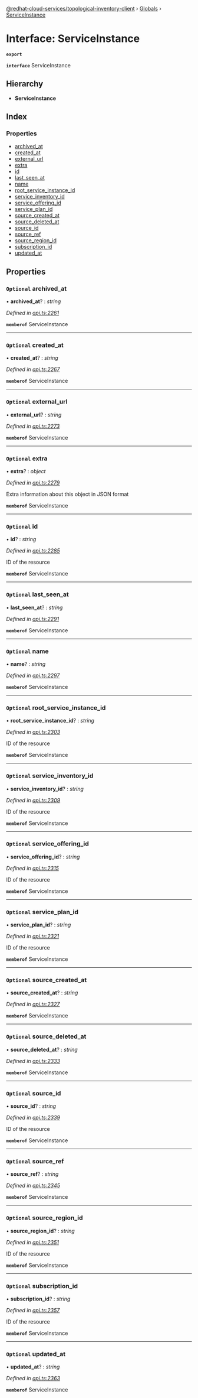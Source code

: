 [@redhat-cloud-services/topological-inventory-client](../README.md) › [Globals](../globals.md) › [ServiceInstance](serviceinstance.md)

# Interface: ServiceInstance

**`export`** 

**`interface`** ServiceInstance

## Hierarchy

* **ServiceInstance**

## Index

### Properties

* [archived_at](serviceinstance.md#optional-archived_at)
* [created_at](serviceinstance.md#optional-created_at)
* [external_url](serviceinstance.md#optional-external_url)
* [extra](serviceinstance.md#optional-extra)
* [id](serviceinstance.md#optional-id)
* [last_seen_at](serviceinstance.md#optional-last_seen_at)
* [name](serviceinstance.md#optional-name)
* [root_service_instance_id](serviceinstance.md#optional-root_service_instance_id)
* [service_inventory_id](serviceinstance.md#optional-service_inventory_id)
* [service_offering_id](serviceinstance.md#optional-service_offering_id)
* [service_plan_id](serviceinstance.md#optional-service_plan_id)
* [source_created_at](serviceinstance.md#optional-source_created_at)
* [source_deleted_at](serviceinstance.md#optional-source_deleted_at)
* [source_id](serviceinstance.md#optional-source_id)
* [source_ref](serviceinstance.md#optional-source_ref)
* [source_region_id](serviceinstance.md#optional-source_region_id)
* [subscription_id](serviceinstance.md#optional-subscription_id)
* [updated_at](serviceinstance.md#optional-updated_at)

## Properties

### `Optional` archived_at

• **archived_at**? : *string*

*Defined in [api.ts:2261](https://github.com/RedHatInsights/javascript-clients.gi/blob/master/packages/topological-inventory/api.ts#L2261)*

**`memberof`** ServiceInstance

___

### `Optional` created_at

• **created_at**? : *string*

*Defined in [api.ts:2267](https://github.com/RedHatInsights/javascript-clients.gi/blob/master/packages/topological-inventory/api.ts#L2267)*

**`memberof`** ServiceInstance

___

### `Optional` external_url

• **external_url**? : *string*

*Defined in [api.ts:2273](https://github.com/RedHatInsights/javascript-clients.gi/blob/master/packages/topological-inventory/api.ts#L2273)*

**`memberof`** ServiceInstance

___

### `Optional` extra

• **extra**? : *object*

*Defined in [api.ts:2279](https://github.com/RedHatInsights/javascript-clients.gi/blob/master/packages/topological-inventory/api.ts#L2279)*

Extra information about this object in JSON format

**`memberof`** ServiceInstance

___

### `Optional` id

• **id**? : *string*

*Defined in [api.ts:2285](https://github.com/RedHatInsights/javascript-clients.gi/blob/master/packages/topological-inventory/api.ts#L2285)*

ID of the resource

**`memberof`** ServiceInstance

___

### `Optional` last_seen_at

• **last_seen_at**? : *string*

*Defined in [api.ts:2291](https://github.com/RedHatInsights/javascript-clients.gi/blob/master/packages/topological-inventory/api.ts#L2291)*

**`memberof`** ServiceInstance

___

### `Optional` name

• **name**? : *string*

*Defined in [api.ts:2297](https://github.com/RedHatInsights/javascript-clients.gi/blob/master/packages/topological-inventory/api.ts#L2297)*

**`memberof`** ServiceInstance

___

### `Optional` root_service_instance_id

• **root_service_instance_id**? : *string*

*Defined in [api.ts:2303](https://github.com/RedHatInsights/javascript-clients.gi/blob/master/packages/topological-inventory/api.ts#L2303)*

ID of the resource

**`memberof`** ServiceInstance

___

### `Optional` service_inventory_id

• **service_inventory_id**? : *string*

*Defined in [api.ts:2309](https://github.com/RedHatInsights/javascript-clients.gi/blob/master/packages/topological-inventory/api.ts#L2309)*

ID of the resource

**`memberof`** ServiceInstance

___

### `Optional` service_offering_id

• **service_offering_id**? : *string*

*Defined in [api.ts:2315](https://github.com/RedHatInsights/javascript-clients.gi/blob/master/packages/topological-inventory/api.ts#L2315)*

ID of the resource

**`memberof`** ServiceInstance

___

### `Optional` service_plan_id

• **service_plan_id**? : *string*

*Defined in [api.ts:2321](https://github.com/RedHatInsights/javascript-clients.gi/blob/master/packages/topological-inventory/api.ts#L2321)*

ID of the resource

**`memberof`** ServiceInstance

___

### `Optional` source_created_at

• **source_created_at**? : *string*

*Defined in [api.ts:2327](https://github.com/RedHatInsights/javascript-clients.gi/blob/master/packages/topological-inventory/api.ts#L2327)*

**`memberof`** ServiceInstance

___

### `Optional` source_deleted_at

• **source_deleted_at**? : *string*

*Defined in [api.ts:2333](https://github.com/RedHatInsights/javascript-clients.gi/blob/master/packages/topological-inventory/api.ts#L2333)*

**`memberof`** ServiceInstance

___

### `Optional` source_id

• **source_id**? : *string*

*Defined in [api.ts:2339](https://github.com/RedHatInsights/javascript-clients.gi/blob/master/packages/topological-inventory/api.ts#L2339)*

ID of the resource

**`memberof`** ServiceInstance

___

### `Optional` source_ref

• **source_ref**? : *string*

*Defined in [api.ts:2345](https://github.com/RedHatInsights/javascript-clients.gi/blob/master/packages/topological-inventory/api.ts#L2345)*

**`memberof`** ServiceInstance

___

### `Optional` source_region_id

• **source_region_id**? : *string*

*Defined in [api.ts:2351](https://github.com/RedHatInsights/javascript-clients.gi/blob/master/packages/topological-inventory/api.ts#L2351)*

ID of the resource

**`memberof`** ServiceInstance

___

### `Optional` subscription_id

• **subscription_id**? : *string*

*Defined in [api.ts:2357](https://github.com/RedHatInsights/javascript-clients.gi/blob/master/packages/topological-inventory/api.ts#L2357)*

ID of the resource

**`memberof`** ServiceInstance

___

### `Optional` updated_at

• **updated_at**? : *string*

*Defined in [api.ts:2363](https://github.com/RedHatInsights/javascript-clients.gi/blob/master/packages/topological-inventory/api.ts#L2363)*

**`memberof`** ServiceInstance
